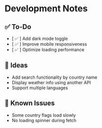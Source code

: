 # Development Notes

## ✅ To-Do

- [ ✅ ] Add dark mode toggle
- [ ✅ ] Improve mobile responsiveness
- [ ✅ ] Optimize loading performance

## 🧠 Ideas

- Add search functionality by country name
- Display weather info using another API
- Support multiple languages

## 🐛 Known Issues

- Some country flags load slowly
- No loading spinner during fetch
